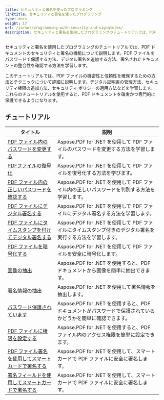 ```yaml
---
title: セキュリティと署名を使ったプログラミング
linktitle: セキュリティと署名を使ったプログラミング
type: docs
weight: 17
url: /ja/net/programming-with-security-and-signatures/
description: セキュリティと署名を使用したプログラミングのチュートリアルでは、PDF ドキュメントを保護して署名し、機密性と信頼性を確保する方法を学習します。
---
```

セキュリティと署名を使用したプログラミングのチュートリアルでは、PDF ドキュメントのセキュリティと署名の機能について説明します。PDF ファイルをパスワードで保護する方法、デジタル署名を追加する方法、署名されたドキュメントの整合性を確認する方法を学習します。

このチュートリアルでは、PDF ファイルの機密性と信頼性を確保するための方法とテクニックについて詳細に説明します。デジタル証明書の管理方法、セキュリティ権限の追加方法、セキュリティ ポリシーの適用方法などを学習します。これらのチュートリアルを使用すると、PDF ドキュメントを確実かつ専門的に保護できるようになります。

## チュートリアル
| タイトル | 説明 |
| --- | --- | 
| [PDF ファイル内のパスワードを変更する](./change-password/) | Aspose.PDF for .NET を使用して PDF ファイルのパスワードを変更する方法を学習します。 |  
| [PDFファイルの復号化](./decrypt/) | Aspose.PDF for .NET を使用して PDF ファイルを復号化する方法を学びます。 |  
| [PDF ファイル内の正しいパスワードを確認する](./determine-correct-password/) | Aspose.PDF for .NET を使用して PDF ファイル内の正しいパスワードを判別する方法を学習します。 |  
| [PDF ファイルにデジタル署名する](./digitally-sign/) | Aspose.PDF for .NET を使用して PDF ファイルにデジタル署名する方法を学習します。 |  
| [PDF ファイルにタイムスタンプを付けてデジタル署名する](./digitally-sign-with-time-stamp/) | Aspose.PDF for .NET を使用して PDF ファイルにタイムスタンプ付きのデジタル署名を実行する方法を学習します。 |  
| [PDF ファイルを暗号化する](./encrypt/) | Aspose.PDF for .NET を使用して PDF ファイルを安全に暗号化します。 |  
| [画像の抽出](./extracting-image/) | Aspose.PDF for .NET を使用すると、PDF ドキュメントから画像を簡単に抽出できます。 |  
| [署名情報の抽出](./extract-signature-info/) | Aspose.PDF for .NET を使用して署名情報を抽出します。 |  
| [パスワード保護されています](./is-password-protected/) | Aspose.PDF for .NET を使用すると、PDF ドキュメントがパスワードで保護されているかどうかを簡単に確認できます。 |  
| [PDF ファイルに権限を設定する](./set-privileges/) | Aspose.PDF for .NET を使用すると、PDF ファイル内のアクセス権限を簡単に設定できます。 |  
| [PDF ファイル署名を使用してスマート カードで署名する](./sign-with-smart-card-using-pdf-file-signature/) | Aspose.PDF for .NET を使用して、スマート カードで PDF ファイルに安全に署名します。 |  
| [署名フィールドを使用してスマートカードで署名する](./sign-with-smart-card-using-signature-field/) | Aspose.PDF for .NET を使用して、スマート カードで PDF ファイルに安全に署名します。 |  